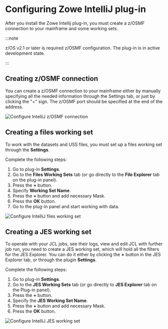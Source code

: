 # Configuring Zowe IntelliJ plug-in

After you install the Zowe Intellij plug-in, you must create a z/OSMF connection to your mainframe and some working sets. 

:::note

z/OS v2.1 or later is required z/OSMF configuration. The plug-in is in active development state. 

:::

## Creating z/OSMF connection 

You can create a z/OSMF connection to your mainframe either by manually specifying all the needed information through the Settings tab, or just by clicking the "+" sign. The z/OSMF port should be specified at the end of the address. 

![Configure IntelliJ z/OSMF connection](pathname:///v2.5.x/images/intellij/intellij-configure.gif)

## Creating a files working set

To work with the datasets and USS files, you must set up a files working set through the **Settings**. 

Complete the following steps:

1. Go to plug-in **Settings**. 
2. Go to the **Files Working Sets** tab (or go directly to the **File Explorer** tab on the plug-in panel). 
3. Press the **+** button.
4. Specify **Working Set Name**. 
5. Press the **+** button and add necessary Mask. 
6. Press the **OK** button. 
7. Go to the plug-in panel and start working with data. 

![Configure IntelliJ files working set](pathname:///v2.5.x/images/intellij/intellij-files-working-set.gif)

## Creating a JES working set

To operate with your JCL jobs, see their logs, view and edit JCL with further job run, you need to create a JES working set, which will hold all the filters for the JES Explorer. You can do it either by clicking the **+** button in the JES Explorer tab, or through the plugin **Settings**.  

Complete the following steps:

1. Go to plug-in **Settings**. 
2. Go to the **JES Working Sets** tab (or go directly to **JES Explorer** tab on the Plug-in panel). 
3. Press the **+** button.
4. Specify the **JES Working Set Name**. 
5. Press the **+** button and add necessary Mask. 
6. Press the **OK** button.

![Configure IntelliJ JES working set](pathname:///v2.5.x/images/intellij/intellij-jes-working-set.gif)
